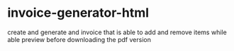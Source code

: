 # invoice-generator-html
create and generate and invoice that is able to add and remove items while able preview before downloading the pdf version
